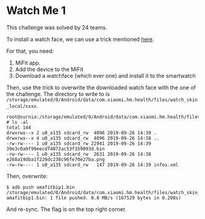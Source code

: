 # Watch Me 1

This challenge was solved by 24 teams.

To install a watch face, we can use a trick mentioned [here](https://sociofab.com/how-to-install-new-watch-faces-on-amazfit-bip-and-pace-watches/).

For that, you need:

1. MiFit app.
2. Add the device to the MiFit
3. Download a watchface (which ever one) and install it to the smartwatch

Then, use the trick to overwrite the downloaded watch face with the one of the challenge. The directory to write to is `/storage/emulated/0/Android/data/com.xiaomi.hm.health/files/watch_skin_local/xxxx`.

```
root@surnia:/storage/emulated/0/Android/data/com.xiaomi.hm.health/files/watch_skin_local/39e3c0a9f99eecdf4872ac53f359093d # ls -al
total 144
drwxrwx--x 2 u0_a135 sdcard_rw  4096 2019-09-26 14:39 .
drwxrwx--x 4 u0_a135 sdcard_rw  4096 2019-09-26 14:38 ..
-rw-rw---- 1 u0_a135 sdcard_rw 22941 2019-09-26 14:39 39e3c0a9f99eecdf4872ac53f359093d.bin
-rw-rw---- 1 u0_a135 sdcard_rw  2631 2019-09-26 14:38 e268a19dba1f220dc238c96fe70e27ba.png
-rw-rw---- 1 u0_a135 sdcard_rw   147 2019-09-26 14:39 infos.xml
```

Then, overwrite:

```
$ adb push amafitbip1.bin /storage/emulated/0/Android/data/com.xiaomi.hm.health/files/watch_skin_local/39e3c0a9f99eecdf4872ac53f359093d/39e3c0a9f99eecdf4872ac53f359093d.bin
amafitbip1.bin: 1 file pushed. 0.8 MB/s (167529 bytes in 0.208s)
```

And re-sync.
The flag is on the top right corner.


